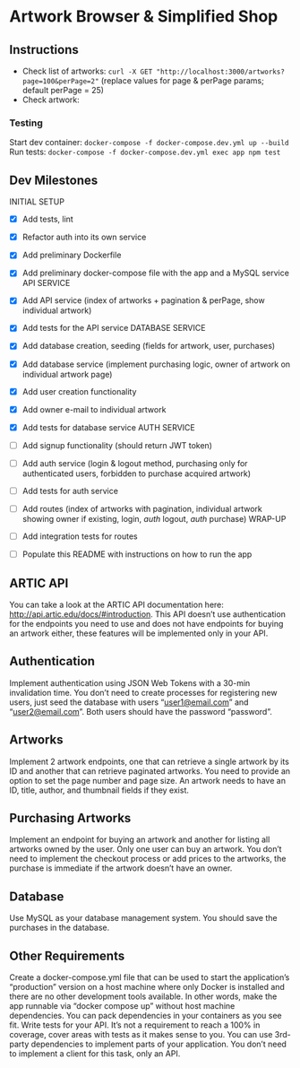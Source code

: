 # Artwork Browser & Simplified Shop

## Instructions
- Check list of artworks: `curl -X GET "http://localhost:3000/artworks?page=100&perPage=2"` (replace values for page & perPage params; default perPage = 25)
- Check artwork:

### Testing
Start dev container:
`docker-compose -f docker-compose.dev.yml up --build`
Run tests:
`docker-compose -f docker-compose.dev.yml exec app npm test` 

## Dev Milestones

INITIAL SETUP
- [x] Add tests, lint
- [x] Refactor auth into its own service
- [x] Add preliminary Dockerfile
- [x] Add preliminary docker-compose file with the app and a MySQL service
API SERVICE
- [x] Add API service (index of artworks + pagination & perPage, show individual artwork)
- [x] Add tests for the API service
DATABASE SERVICE
- [x] Add database creation, seeding (fields for artwork, user, purchases)
- [x] Add database service (implement purchasing logic, owner of artwork on individual artwork page)
- [x] Add user creation functionality
- [x] Add owner e-mail to individual artwork
- [x] Add tests for database service
AUTH SERVICE
- [ ] Add signup functionality (should return JWT token)
- [ ] Add auth service (login & logout method, purchasing only for authenticated users, forbidden to purchase acquired artwork)
- [ ] Add tests for auth service
- [ ] Add routes (index of artworks with pagination, individual artwork showing owner if existing, login, *auth* logout, *auth* purchase)
WRAP-UP
- [ ] Add integration tests for routes
- [ ] Populate this README with instructions on how to run the app


## ARTIC API
You can take a look at the ARTIC API documentation here:
http://api.artic.edu/docs/#introduction.
This API doesn’t use authentication for the endpoints you need to use and does not have
endpoints for buying an artwork either, these features will be implemented only in your API.

## Authentication
Implement authentication using JSON Web Tokens with a 30-min invalidation time.
You don’t need to create processes for registering new users, just seed the database with
users “user1@email.com” and “user2@email.com”. Both users should have the password
“password”.

## Artworks
Implement 2 artwork endpoints, one that can retrieve a single artwork by its ID and another
that can retrieve paginated artworks. You need to provide an option to set the page number
and page size.
An artwork needs to have an ID, title, author, and thumbnail fields if they exist.


## Purchasing Artworks
Implement an endpoint for buying an artwork and another for listing all artworks owned by
the user. Only one user can buy an artwork. You don’t need to implement the checkout
process or add prices to the artworks, the purchase is immediate if the artwork doesn’t
have an owner.

## Database
Use MySQL as your database management system. You should save the purchases in the database.


## Other Requirements
Create a docker-compose.yml file that can be used to start the application’s “production”
version on a host machine where only Docker is installed and there are no other
development tools available. In other words, make the app runnable via “docker compose
up” without host machine dependencies. You can pack dependencies in your containers as
you see fit.
Write tests for your API. It’s not a requirement to reach a 100% in coverage, cover areas
with tests as it makes sense to you.
You can use 3rd-party dependencies to implement parts of your application.
You don’t need to implement a client for this task, only an API.